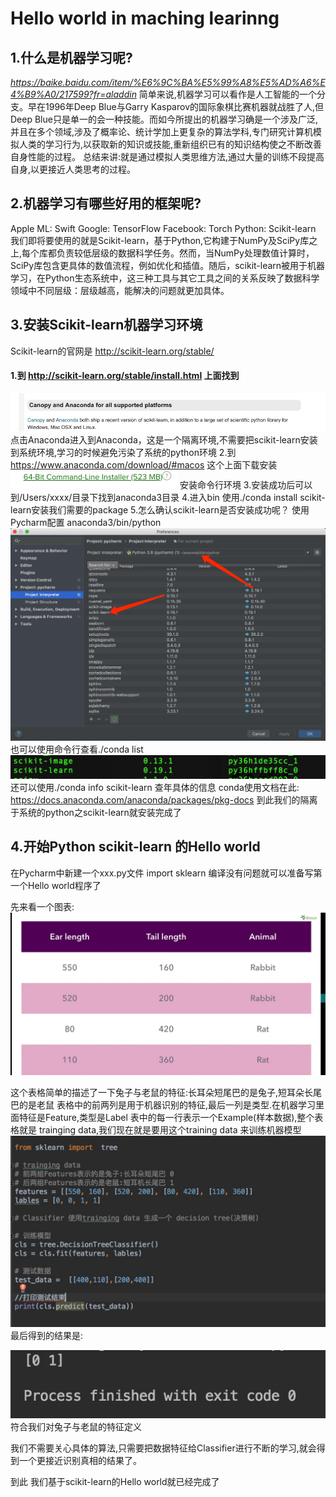 # Hello world in maching learinng

## 1.什么是机器学习呢?
_https://baike.baidu.com/item/%E6%9C%BA%E5%99%A8%E5%AD%A6%E4%B9%A0/217599?fr=aladdin_
简单来说,机器学习可以看作是人工智能的一个分支。早在1996年Deep Blue与Garry Kasparov的国际象棋比赛机器就战胜了人,但Deep Blue只是单一的会一种技能。而如今所提出的机器学习确是一个涉及广泛,并且在多个领域,涉及了概率论、统计学加上更复杂的算法学科,专门研究计算机模拟人类的学习行为,以获取新的知识或技能,重新组织已有的知识结构使之不断改善自身性能的过程。
总结来讲:就是通过模拟人类思维方法,通过大量的训练不段提高自身,以更接近人类思考的过程。
## 2.机器学习有哪些好用的框架呢?
Apple ML: Swift
Google: TensorFlow
Facebook: Torch
Python: Scikit-learn
我们即将要使用的就是Scikit-learn，基于Python,它构建于NumPy及SciPy库之上,每个库都负责较低层级的数据科学任务。然而，当NumPy处理数值计算时，SciPy库包含更具体的数值流程，例如优化和插值。随后，scikit-learn被用于机器学习，在Python生态系统中，这三种工具与其它工具之间的关系反映了数据科学领域中不同层级：层级越高，能解决的问题就更加具体。
## 3.安装Scikit-learn机器学习环境
Scikit-learn的官网是 http://scikit-learn.org/stable/

#### 1.到 http://scikit-learn.org/stable/install.html 上面找到
![](media/15302579761322/15302626248788.jpg)
点击Anaconda进入到Anaconda，这是一个隔离环境,不需要把scikit-learn安装到系统环境,学习的时候避免污染了系统的python环境
2.到 https://www.anaconda.com/download/#macos 这个上面下载安装
![](media/15302579761322/15302627110913.jpg)
安装命令行环境
3.安装成功后可以到/Users/xxxx/目录下找到anaconda3目录
4.进入bin 使用./conda install scikit-learn安装我们需要的package
5.怎么确认scikit-learn是否安装成功呢？
使用Pycharm配置 anaconda3/bin/python
![](media/15302579761322/15302628741962.jpg)
也可以使用命令行查看./conda list
![](media/15302579761322/15302629650389.jpg)
还可以使用./conda info scikit-learn 查年具体的信息
conda使用文档在此: https://docs.anaconda.com/anaconda/packages/pkg-docs
到此我们的隔离于系统的python之scikit-learn就安装完成了

## 4.开始Python scikit-learn 的Hello world
在Pycharm中新建一个xxx.py文件
import sklearn 
编译没有问题就可以准备写第一个Hello world程序了

先来看一个图表:
![](media/15302579761322/15302633534416.jpg)

这个表格简单的描述了一下兔子与老鼠的特征:长耳朵短尾巴的是兔子,短耳朵长尾巴的是老鼠
表格中的前两列是用于机器识别的特征,最后一列是类型.在机器学习里面特征是Feature,类型是Label
表中的每一行表示一个Example(样本数据),整个表格就是 trainging data,我们现在就是要用这个training data 来训练机器模型
![](media/15302579761322/15302644216244.jpg)
最后得到的结果是:

![](media/15302579761322/15302644379586.jpg)
符合我们对兔子与老鼠的特征定义

我们不需要关心具体的算法,只需要把数据特征给Classifier进行不断的学习,就会得到一个更接近识别真相的结果了。

到此 我们基于scikit-learn的Hello world就已经完成了


